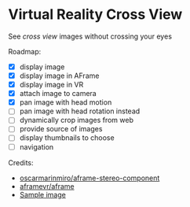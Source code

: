 # Virtual Reality Cross View
See *cross view* images without crossing your eyes

Roadmap:
- [x] display image
- [X] display image in AFrame
- [X] display image in VR
- [X] attach image to camera
- [X] pan image with head motion
- [ ] pan image with head rotation instead
- [ ] dynamically crop images from web
- [ ] provide source of images
- [ ] display thumbnails to choose
- [ ] navigation

Credits:
- [oscarmarinmiro/aframe-stereo-component](https://github.com/oscarmarinmiro/aframe-stereo-component)
- [aframevr/aframe](https://github.com/aframevr/aframe)
- [Sample image](http://zour.deviantart.com/art/Parish-church-St-Georg-3D-Cross-Eye-HDR-293463757)
